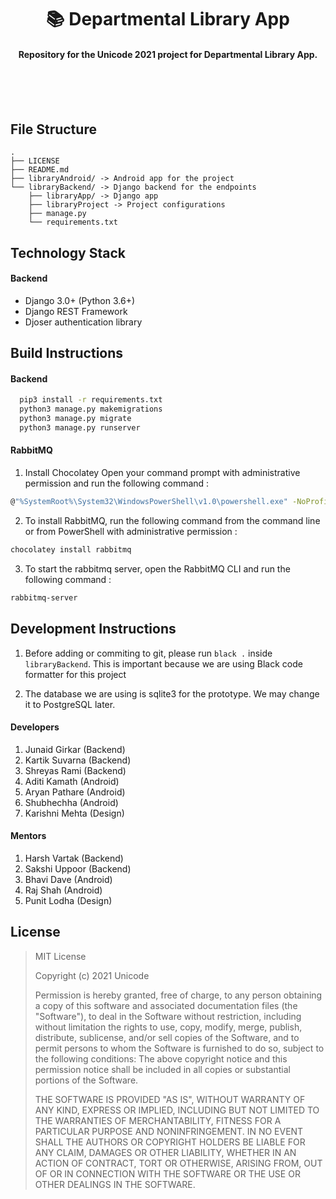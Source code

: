 <p>
    <h1 align='center'> 📚 Departmental Library App </h1>
</p>

<h4 align='center'> Repository for the Unicode 2021 project for Departmental Library App. </h4>

<br>
<br>
<br>

## File Structure

```
.
├── LICENSE
├── README.md
├── libraryAndroid/ -> Android app for the project
└── libraryBackend/ -> Django backend for the endpoints
	├── libraryApp/ -> Django app
	├── libraryProject -> Project configurations
	├── manage.py
	└── requirements.txt
```

## Technology Stack

#### Backend
- Django 3.0+ (Python 3.6+)
- Django REST Framework
- Djoser authentication library

<!--- #### Android -->

## Build Instructions

#### Backend
```bash
  pip3 install -r requirements.txt
  python3 manage.py makemigrations
  python3 manage.py migrate
  python3 manage.py runserver
```
#### RabbitMQ

1. Install Chocolatey
Open your command prompt with administrative permission and run the following command :
```bash
@"%SystemRoot%\System32\WindowsPowerShell\v1.0\powershell.exe" -NoProfile -InputFormat None -ExecutionPolicy Bypass -Command "[System.Net.ServicePointManager]::SecurityProtocol = 3072; iex ((New-Object System.Net.WebClient).DownloadString('https://chocolatey.org/install.ps1'))" && SET "PATH=%PATH%;%ALLUSERSPROFILE%\chocolatey\bin"
```
2. To install RabbitMQ, run the following command from the command line or from PowerShell with administrative permission : 
```bash
chocolatey install rabbitmq
```
3. To start the rabbitmq server, open the RabbitMQ CLI and run the following command :
```bash
rabbitmq-server
```

<!-- #### Android
```bash
```
-->

## Development Instructions

1. Before adding or commiting to git, please run `black .` inside `libraryBackend`. This is important because we are using Black code formatter for this project

2. The database we are using is sqlite3 for the prototype. We may change it to PostgreSQL later.

<!-- 3. Add Android instructions. -->

#### Developers

1. Junaid Girkar (Backend)
2. Kartik Suvarna (Backend)
3. Shreyas Rami (Backend)
4. Aditi Kamath (Android)
5. Aryan Pathare (Android)
6. Shubhechha (Android)
7. Karishni Mehta (Design)

#### Mentors

1. Harsh Vartak (Backend)
2. Sakshi Uppoor (Backend)
3. Bhavi Dave (Android)
4. Raj Shah (Android)
5. Punit Lodha (Design)

## License

> MIT License
>
> Copyright (c) 2021 Unicode
>
> Permission is hereby granted, free of charge, to any person obtaining a copy
of this software and associated documentation files (the "Software"), to deal
in the Software without restriction, including without limitation the rights
to use, copy, modify, merge, publish, distribute, sublicense, and/or sell
copies of the Software, and to permit persons to whom the Software is
furnished to do so, subject to the following conditions:
The above copyright notice and this permission notice shall be included in all
copies or substantial portions of the Software.
>
> THE SOFTWARE IS PROVIDED "AS IS", WITHOUT WARRANTY OF ANY KIND, EXPRESS OR
IMPLIED, INCLUDING BUT NOT LIMITED TO THE WARRANTIES OF MERCHANTABILITY,
FITNESS FOR A PARTICULAR PURPOSE AND NONINFRINGEMENT. IN NO EVENT SHALL THE
AUTHORS OR COPYRIGHT HOLDERS BE LIABLE FOR ANY CLAIM, DAMAGES OR OTHER
LIABILITY, WHETHER IN AN ACTION OF CONTRACT, TORT OR OTHERWISE, ARISING FROM,
OUT OF OR IN CONNECTION WITH THE SOFTWARE OR THE USE OR OTHER DEALINGS IN THE
SOFTWARE.

